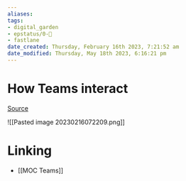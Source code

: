 ```yaml
---
aliases: 
tags: 
- digital_garden
- epstatus/0-🌰
- fastlane
date_created: Thursday, February 16th 2023, 7:21:52 am
date_modified: Thursday, May 18th 2023, 6:16:21 pm
---
```

# How Teams interact
[Source](https://www.linkedin.com/posts/johnpcutler_teams-interact-in-so-many-interesting-ways-activity-7031521919283724288-2yEN?utm_source=share&utm_medium=member_desktop)

![[Pasted image 20230216072209.png]]

# Linking
+ [[MOC Teams]]